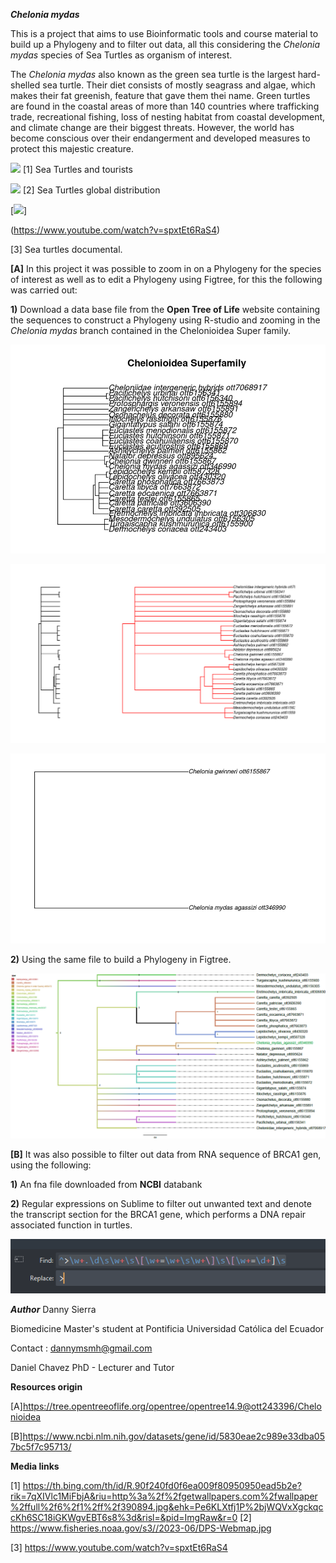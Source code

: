 ***Chelonia mydas***

This is a project that aims to use Bioinformatic tools and course material to build up a Phylogeny and to filter out data, all this considering the *Chelonia mydas* species of Sea Turtles as organism of interest.

The *Chelonia mydas* also known as the green sea turtle is the largest hard-shelled sea turtle. Their diet consists of mostly seagrass and algae, which makes their fat greenish, feature that gave them thei name. 
Green turtles are found in the coastal areas of more than 140 countries where trafficking trade, recreational fishing, loss of nesting habitat from coastal development, and climate change are their biggest threats. However, the world has become conscious over their endangerment and developed measures to protect this majestic creature. 


![](https://th.bing.com/th/id/R.90f240fd0f6ea009f80950950ead5b2e?rik=7qXIVlc1MiFbjA&riu=http%3a%2f%2fgetwallpapers.com%2fwallpaper%2ffull%2f6%2f1%2ff%2f390894.jpg&ehk=Pe6KLXtfj1P%2bjWQVxXgckqccKh6SC18iGKWgvEBT6s8%3d&risl=&pid=ImgRaw&r=0) 
[1] Sea Turtles and tourists 


![](https://www.fisheries.noaa.gov/s3//2023-06/DPS-Webmap.jpg) 
[2] Sea Turtles global distribution



[![ ](https://img.youtube.com/vi/spxtEt6RaS4/0.jpg)]


(https://www.youtube.com/watch?v=spxtEt6RaS4) 


[3] Sea turtles documental.



**[A]** In this project it was possible to zoom in on a Phylogeny for the species of interest as well as to  edit a Phylogeny using Figtree, for this the following was carried out: 


**1)** Download a data base file from the **Open Tree of Life** website containing the sequences to construct a Phylogeny using R-studio and zooming in the *Chelonia mydas* branch contained in the Chelonioidea Super family. 

![](results/Chelonioideasuperfamily.png?raw=true)


![](results/labeltips.png?raw=true)

![](results/Cheloniamydas.png?raw=true)




**2)** Using the same file to build a Phylogeny in Figtree.


![](results/Figtree.png?raw=true)


**[B]** It was also possible to filter out data from RNA sequence of BRCA1 gen, using the following:

**1)** An fna file downloaded from **NCBI** databank

**2)** Regular expressions on Sublime to filter out unwanted text and denote the transcript section for the BRCA1 gene, which performs a DNA repair associated function in turtles.  

![](results/Regularexpression.png?raw=true)


***Author***
Danny Sierra

Biomedicine Master's student at Pontificia Universidad Católica del Ecuador 

Contact : dannymsmh@gmail.com

Daniel Chavez PhD - Lecturer and Tutor



**Resources origin** 


[A]https://tree.opentreeoflife.org/opentree/opentree14.9@ott243396/Chelonioidea

[B]https://www.ncbi.nlm.nih.gov/datasets/gene/id/5830eae2c989e33dba057bc5f7c95713/


**Media links** 


[1] https://th.bing.com/th/id/R.90f240fd0f6ea009f80950950ead5b2e?rik=7qXIVlc1MiFbjA&riu=http%3a%2f%2fgetwallpapers.com%2fwallpaper%2ffull%2f6%2f1%2ff%2f390894.jpg&ehk=Pe6KLXtfj1P%2bjWQVxXgckqccKh6SC18iGKWgvEBT6s8%3d&risl=&pid=ImgRaw&r=0
[2] https://www.fisheries.noaa.gov/s3//2023-06/DPS-Webmap.jpg

[3] https://www.youtube.com/watch?v=spxtEt6RaS4

